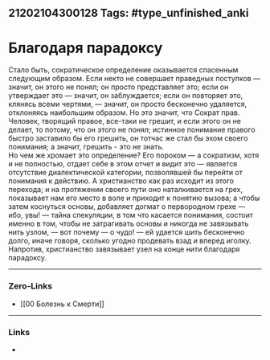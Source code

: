 21202104300128
Tags: #type_unfinished_anki
---
# Благодаря парадоксу

Стало быть, сократическое определение оказывается спасенным следующим образом. Если некто не совершает праведных поступков — значит, он этого не понял; он просто представляет это; если он утверждает это — значит, он заблуждается; если он повторяет это, клянясь всеми чертями, — значит, он просто бесконечно удаляется, отклоняясь наибольшим образом. Но это значит, что Сократ прав. Человек, творящий правое, все-таки не грешит, и если этого он не делает, то потому, что он этого не понял; истинное понимание правого быстро заставило бы его грешить, он тотчас же стал бы эхом своего понимания; а значит, грешить - это не знать.<br>Но чем же хромает это определение? Его пороком — а сократизм, хотя и не полностью, отдает себе в этом отчет и видит это — является отсутствие диалектической категории, позволявшей бы перейти от понимания к действию. А христианство как раз исходит из этого перехода; и на протяжении своего пути оно наталкивается на грех, показывает нам его место в воле и приходит к понятию вызова; а чтобы затем коснуться основы, добавляет догмат о первородном грехе — ибо, увы! — тайна спекуляции, в том что касается понимания, состоит именно в том, чтобы не затрагивать основы и никогда не завязывать нить узлом, — вот почему — о чудо! — ей удается шить бесконечно долго, иначе говоря, сколько угодно продевать взад и вперед иголку. Напротив, христианство завязывает узел на конце нити благодаря парадоксу.

---
### Zero-Links
- [[00 Болезнь к Смерти]]
---
### Links
-